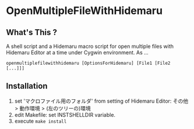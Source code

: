 OpenMultipleFileWithHidemaru
============================

What's This ?
-------------
A shell script and a Hidemaru macro script for open multiple files with Hidemaru Editor at a time under Cygwin environment.
As ...
```shellscript
openmultiplefilewithhidemaru [OptionsForHidemaru] [File1 [File2 [...]]]
```

Installation
------------
1. set 'マクロファイル用のフォルダ' from setting of Hidemaru Editor: その他 > 動作環境 > (左のツリーの)環境
1. edit Makefile: set INSTSHELLDIR variable.
1. execute `make install`
